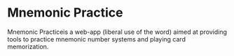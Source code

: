 # Mnemonic Practice

Mnemonic Practiceis a web-app (liberal use of the word) aimed at providing tools to practice mnemonic number systems and playing card memorization.
